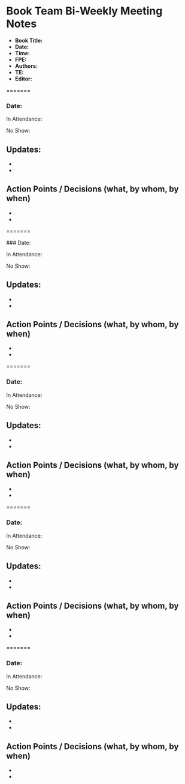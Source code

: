# Book Team Bi-Weekly Meeting Notes

- **Book Title:** 
- **Date:**
- **Time:** 
- **FPE:** 
- **Authors:** 
- **TE:** 
- **Editor:** 

=======

### Date: 

In Attendance: 

No Show: 

**Updates:** 
- 
- 
- 


**Action Points / Decisions** 
(what, by whom, by when)
- 
- 
- 

=======

### Date: 

In Attendance: 

No Show: 

**Updates:**
- 
- 
- 


**Action Points / Decisions** 
(what, by whom, by when)
- 
- 
- 

=======

### Date: 

In Attendance: 

No Show: 

**Updates:** 
- 
- 
- 


**Action Points / Decisions** 
(what, by whom, by when)
- 
- 
- 

=======

### Date: 

In Attendance: 

No Show: 

**Updates:** 
- 
- 
- 


**Action Points / Decisions** 
(what, by whom, by when)
- 
- 
- 

=======

### Date: 

In Attendance: 

No Show: 

**Updates:** 
- 
- 
- 


**Action Points / Decisions** 
(what, by whom, by when)
- 
- 
- 